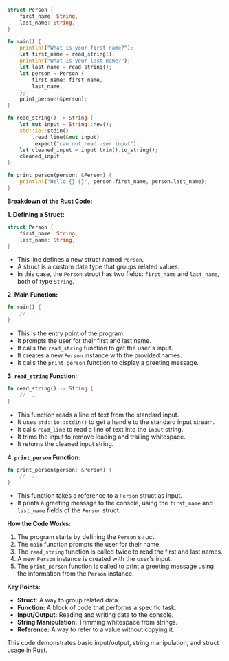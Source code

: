 ```rust
struct Person {
    first_name: String,
    last_name: String,
}

fn main() {
    println!("What is your first name?");
    let first_name = read_string();
    println!("What is your last name?");
    let last_name = read_string();
    let person = Person {
        first_name: first_name,
        last_name,
    };
    print_person(&person);
}

fn read_string() -> String {
    let mut input = String::new();
    std::io::stdin()
        .read_line(&mut input)
        .expect("can not read user input");
    let cleaned_input = input.trim().to_string();
    cleaned_input
}

fn print_person(person: &Person) {
    println!("Hello {} {}", person.first_name, person.last_name);
}
```
**Breakdown of the Rust Code:**

**1. Defining a Struct:**
```rust
struct Person {
    first_name: String,
    last_name: String,
}
```
- This line defines a new struct named `Person`.
- A struct is a custom data type that groups related values.
- In this case, the `Person` struct has two fields: `first_name` and `last_name`, both of type `String`.

**2. Main Function:**
```rust
fn main() {
    // ...
}
```
- This is the entry point of the program.
- It prompts the user for their first and last name.
- It calls the `read_string` function to get the user's input.
- It creates a new `Person` instance with the provided names.
- It calls the `print_person` function to display a greeting message.

**3. `read_string` Function:**
```rust
fn read_string() -> String {
    // ...
}
```
- This function reads a line of text from the standard input.
- It uses `std::io::stdin()` to get a handle to the standard input stream.
- It calls `read_line` to read a line of text into the `input` string.
- It trims the input to remove leading and trailing whitespace.
- It returns the cleaned input string.

**4. `print_person` Function:**
```rust
fn print_person(person: &Person) {
    // ...
}
```
- This function takes a reference to a `Person` struct as input.
- It prints a greeting message to the console, using the `first_name` and `last_name` fields of the `Person` struct.

**How the Code Works:**
1. The program starts by defining the `Person` struct.
2. The `main` function prompts the user for their name.
3. The `read_string` function is called twice to read the first and last names.
4. A new `Person` instance is created with the user's input.
5. The `print_person` function is called to print a greeting message using the information from the `Person` instance.

**Key Points:**
- **Struct:** A way to group related data.
- **Function:** A block of code that performs a specific task.
- **Input/Output:** Reading and writing data to the console.
- **String Manipulation:** Trimming whitespace from strings.
- **Reference:** A way to refer to a value without copying it.

This code demonstrates basic input/output, string manipulation, and struct usage in Rust.
